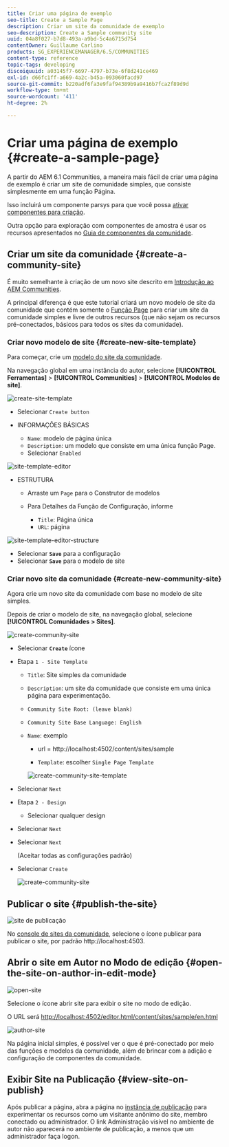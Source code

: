 ```yaml
---
title: Criar uma página de exemplo
seo-title: Create a Sample Page
description: Criar um site da comunidade de exemplo
seo-description: Create a Sample community site
uuid: 04a8f027-b7d8-493a-a9bd-5c4a6715d754
contentOwner: Guillaume Carlino
products: SG_EXPERIENCEMANAGER/6.5/COMMUNITIES
content-type: reference
topic-tags: developing
discoiquuid: a03145f7-6697-4797-b73e-6f8d241ce469
exl-id: d66fc1ff-a669-4a2c-b45a-093060facd97
source-git-commit: b220adf6fa3e9faf94389b9a9416b7fca2f89d9d
workflow-type: tm+mt
source-wordcount: '411'
ht-degree: 2%

---
```


# Criar uma página de exemplo {#create-a-sample-page}

A partir do AEM 6.1 Communities, a maneira mais fácil de criar uma página de exemplo é criar um site de comunidade simples, que consiste simplesmente em uma função Página.

Isso incluirá um componente parsys para que você possa [ativar componentes para criação](basics.md#accessing-communities-components).

Outra opção para exploração com componentes de amostra é usar os recursos apresentados no [Guia de componentes da comunidade](components-guide.md).

## Criar um site da comunidade {#create-a-community-site}

É muito semelhante à criação de um novo site descrito em [Introdução ao AEM Communities](getting-started.md).

A principal diferença é que este tutorial criará um novo modelo de site da comunidade que contém somente o [Função Page](functions.md#page-function) para criar um site da comunidade simples e livre de outros recursos (que não sejam os recursos pré-conectados, básicos para todos os sites da comunidade).

### Criar novo modelo de site {#create-new-site-template}

Para começar, crie um [modelo do site da comunidade](sites.md).

Na navegação global em uma instância do autor, selecione **[!UICONTROL Ferramentas]** > **[!UICONTROL Communities]** > **[!UICONTROL Modelos de site]**.

![create-site-template](assets/create-site-template1.png)

* Selecionar `Create button`
* INFORMAÇÕES BÁSICAS

   * `Name`: modelo de página única
   * `Description`: um modelo que consiste em uma única função Page.
   * Selecionar `Enabled`

![site-template-editor](assets/site-template-editor.png)

* ESTRUTURA

   * Arraste um `Page` para o Construtor de modelos
   * Para Detalhes da Função de Configuração, informe

      * `Title`: Página única
      * `URL`: página

![site-template-editor-structure](assets/site-template-editor1.png)

* Selecionar **`Save`** para a configuração
* Selecionar **`Save`** para o modelo de site

### Criar novo site da comunidade {#create-new-community-site}

Agora crie um novo site da comunidade com base no modelo de site simples.

Depois de criar o modelo de site, na navegação global, selecione **[!UICONTROL Comunidades > Sites]**.

![create-community-site](assets/create-community-site1.png)

* Selecionar **`Create`** ícone

* Etapa `1 - Site Template`

   * `Title`: Site simples da comunidade
   * `Description`: um site da comunidade que consiste em uma única página para experimentação.
   * `Community Site Root: (leave blank)`
   * `Community Site Base Language: English`
   * `Name`: exemplo

      * url = http://localhost:4502/content/sites/sample

      * `Template`: escolher `Single Page Template`

      ![create-community-site-template](assets/create-community-site-template.png)


* Selecionar `Next`
* Etapa `2 - Design`

   * Selecionar qualquer design

* Selecionar `Next`
* Selecionar `Next`

   (Aceitar todas as configurações padrão)

* Selecionar `Create`

   ![create-community-site](assets/create-community-site.png)

## Publicar o site {#publish-the-site}

![site de publicação](assets/publish-site.png)

No [console de sites da comunidade](sites-console.md), selecione o ícone publicar para publicar o site, por padrão http://localhost:4503.

## Abrir o site em Autor no Modo de edição {#open-the-site-on-author-in-edit-mode}

![open-site](assets/open-site.png)

Selecione o ícone abrir site para exibir o site no modo de edição.

O URL será [http://localhost:4502/editor.html/content/sites/sample/en.html](http://localhost:4502/editor.html/content/sites/sample/en.html)

![author-site](assets/author-site.png)

Na página inicial simples, é possível ver o que é pré-conectado por meio das funções e modelos da comunidade, além de brincar com a adição e configuração de componentes da comunidade.

## Exibir Site na Publicação {#view-site-on-publish}

Após publicar a página, abra a página no [instância de publicação](http://localhost:4503/content/sites/sample/en.html) para experimentar os recursos como um visitante anônimo do site, membro conectado ou administrador. O link Administração visível no ambiente de autor não aparecerá no ambiente de publicação, a menos que um administrador faça logon.
